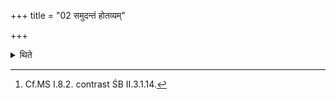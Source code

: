 +++
title = "02 समुदन्तं होतव्यम्"

+++

<details><summary>थिते</summary>

2. The (Agnihotra-milk which has) come up to the brim of the vessel should be offered.[^1]  


[^1]: Cf.MS I.8.2. contrast ŚB II.3.1.14.
</details>
